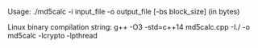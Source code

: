 Usage: ./md5calc -i input_file -o output_file [-bs block_size] (in bytes)

Linux binary compilation string:
g++ -O3 -std=c++14 md5calc.cpp -I./ -o md5calc -lcrypto -lpthread